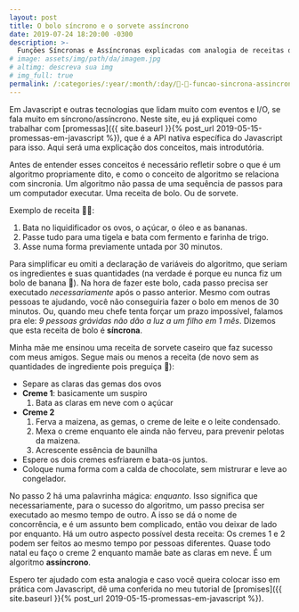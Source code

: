 ```yaml
---
layout: post
title: O bolo síncrono e o sorvete assíncrono
date: 2019-07-24 18:20:00 -0300
description: >-
  Funções Síncronas e Assíncronas explicadas com analogia de receitas de 🍦 doces 🍰
# image: assets/img/path/da/imagem.jpg
# altimg: descreva sua img
# img_full: true
permalink: /:categories/:year/:month/:day/🍦-🍰-funcao-sincrona-assincrona-bolo-doces
---
```


Em Javascript e outras tecnologias que lidam muito com eventos e I/O, se fala muito em síncrono/assíncrono. Neste site, eu já expliquei como trabalhar com [promessas]({{ site.baseurl }}{% post_url 2019-05-15-promessas-em-javascript %}), que é a API nativa específica do Javascript para isso. Aqui será uma explicação dos conceitos, mais introdutória.

Antes de entender esses conceitos é necessário refletir sobre o que é um algoritmo propriamente dito, e como o conceito de algoritmo se relaciona com sincronia. Um algoritmo não passa de uma sequência de passos para um computador executar. Uma receita de bolo. Ou de sorvete.

Exemplo de receita 🍰🍌:

 1. Bata no liquidificador os ovos, o açúcar, o óleo e as bananas.
 2. Passe tudo para uma tigela e bata com fermento e farinha de trigo.
 3. Asse numa forma previamente untada por 30 minutos.

Para simplificar eu omiti a declaração de variáveis do algoritmo, que seriam os ingredientes e suas quantidades (na verdade é porque eu nunca fiz um bolo de banana 🤷). Na hora de fazer este bolo, cada passo precisa ser executado *necessariamente* após o passo anterior. Mesmo com outras pessoas te ajudando, você não conseguiria fazer o bolo em menos de 30 minutos. Ou, quando meu chefe tenta forçar um prazo impossível, falamos pra ele: *9 pessoas grávidas não dão a luz a um filho em 1 mês*. Dizemos que esta receita de bolo é **síncrona**.

Minha mãe me ensinou uma receita de sorvete caseiro que faz sucesso com meus amigos. Segue mais ou menos a receita (de novo sem as quantidades de ingrediente pois preguiça 🤷):

 - Separe as claras das gemas dos ovos
 - **Creme 1**: basicamente um suspiro
   1. Bata as claras em neve com o açúcar
 - **Creme 2**
   1. Ferva a maizena, as gemas, o creme de leite e o leite condensado.
   2. Mexa o creme enquanto ele ainda não ferveu, para prevenir pelotas da maizena.
   3. Acrescente essência de baunilha
 - Espere os dois cremes esfriarem e bata-os juntos.
 - Coloque numa forma com a calda de chocolate, sem mistrurar e leve ao congelador.

No passo 2 há uma palavrinha mágica: *enquanto*. Isso significa que necessariamente, para o sucesso do algoritmo, um passo precisa ser executado ao mesmo tempo de outro. A isso se dá o nome de concorrência, e é um assunto bem complicado, então vou deixar de lado por enquanto. Há um outro aspecto possível desta receita: Os cremes 1 e 2 podem ser feitos ao mesmo tempo por pessoas diferentes. Quase todo natal eu faço o creme 2 enquanto mamãe bate as claras em neve. É um algoritmo **assíncrono**.

Espero ter ajudado com esta analogia e caso você queira colocar isso em prática com Javascript, dê uma conferida no meu tutorial de [promises]({{ site.baseurl }}{% post_url 2019-05-15-promessas-em-javascript %}).